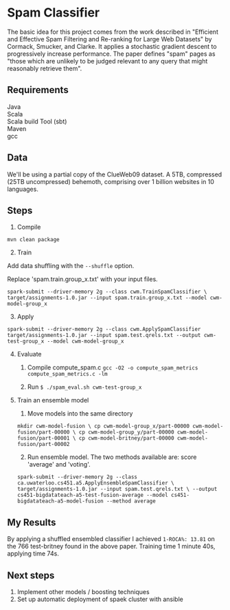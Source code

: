 # Spam Classifier #

The basic idea for this project comes from the work described in "Efficient and Effective Spam Filtering and Re-ranking for Large Web Datasets" by Cormack, Smucker, and Clarke. It applies a stochastic gradient descent to progressively increase performance. The paper defines "spam" pages as "those which are unlikely to be judged relevant to any query that might reasonably retrieve them".


## Requirements ##
Java \
Scala \
Scala build Tool (sbt) \
Maven \
gcc

## Data ## 
We'll be using a partial copy of the ClueWeb09 dataset. A 5TB, compressed (25TB uncompressed) behemoth, comprising over 1 billion websites in 10 languages. 

## Steps ##
1. Compile

```mvn clean package```

2. Train 

Add data shuffling with the `--shuffle` option.

Replace 'spam.train.group_x.txt' with your input files.

```spark-submit --driver-memory 2g --class cwm.TrainSpamClassifier \ target/assignments-1.0.jar --input spam.train.group_x.txt --model cwm-model-group_x```

3. Apply

```spark-submit --driver-memory 2g --class cwm.ApplySpamClassifier target/assignments-1.0.jar --input spam.test.qrels.txt --output cwm-test-group_x --model cwm-model-group_x```

4. Evaluate

    1. Compile compute_spam.c `gcc -O2 -o compute_spam_metrics compute_spam_metrics.c -lm`

    2. Run ```$ ./spam_eval.sh cwm-test-group_x```

5. Train an ensemble model

    1. Move models into the same directory

    ```mkdir cwm-model-fusion \ cp cwm-model-group_x/part-00000 cwm-model-fusion/part-00000 \ cp cwm-model-group_y/part-00000 cwm-model-fusion/part-00001 \ cp cwm-model-britney/part-00000 cwm-model-fusion/part-00002```

    2. Run ensemble model. The two methods available  are: score 'average' and 'voting'.

    ```spark-submit --driver-memory 2g --class ca.uwaterloo.cs451.a5.ApplyEnsembleSpamClassifier \ target/assignments-1.0.jar --input spam.test.qrels.txt \ --output cs451-bigdatateach-a5-test-fusion-average --model cs451-bigdatateach-a5-model-fusion --method average```

## My Results ##

By applying a shuffled ensembled classifier I achieved `1-ROCA%: 13.81` on the 766 test-britney found in the above paper. Training time 1 minute 40s, applying time 74s.

## Next steps ##
1. Implement other models / boosting techniques
2. Set up automatic deployment of spaek cluster with ansible